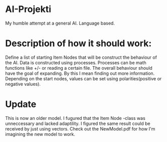 # AI-Projekti
My humble attempt at a general AI. Language based.
# Description of how it should work:
Define a list of starting Item Nodes that will be construct the behaviour of the AI.
Data is constructed using processes. Processes can be math functions like +/- or reading a certain file.
The overall behaviour should have the goal of expanding. By this I mean finding out more information.
Depending on the start nodes, values can be set using polarities(positive or negative values).
# Update
This is now an older model. I fugured that the Item Node -class was unneccessary and lacked adaptility. I figured the same result could be received by just using vectors. Check out the NewModel.pdf for how I'm imagining the new model to work.
